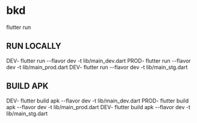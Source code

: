 # bkd

flutter run



## RUN LOCALLY

DEV- flutter run --flavor dev -t lib/main_dev.dart
PROD- flutter run --flavor dev -t lib/main_prod.dart
DEV- flutter run --flavor dev -t lib/main_stg.dart

## BUILD APK

DEV- flutter build apk --flavor dev -t lib/main_dev.dart
PROD- flutter build apk --flavor dev -t lib/main_prod.dart
DEV- flutter build apk --flavor dev -t lib/main_stg.dart